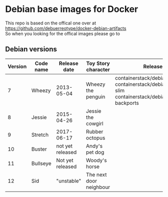 # Debian base images for Docker

This repo is based on the offical one over at https://github.com/debuerreotype/docker-debian-artifacts <br>
So when you looking for the offical images please go to


## Debian versions
|Version | Code name | Release date | Toy Story character | Release | Other Info
| ------------- | ------------- | ------------- | ------------- | ------------- | ------------- |
| 7 | Wheezy | 2013-05-04 | Wheezy the penguin | containerstack/debian:wheezy <br> containerstack/debian:wheezy-slim <br> containerstack/debian:wheezy-backports <br> | [End of LTS](https://www.debian.org/News/2018/20180601) |
| 8	| Jessie | 2015-04-26 | Jessie the cowgirl | | |
| 9	| Stretch | 2017-06-17 | Rubber octopus | | |
| 10 | Buster | not yet released | Andy's pet dog | | |
| 11 | Bullseye | Not yet released | Woody's horse | | |
| 12 | Sid | "unstable" | The next door neighbour | | |
